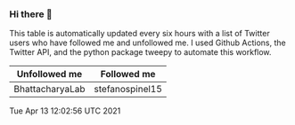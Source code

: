 ### Hi there 👋

This table is automatically updated every six hours with a list of Twitter users who have followed me and unfollowed me. I used Github Actions, the Twitter API, and the python package tweepy to automate this workflow.

| Unfollowed me |  Followed me |
| --- | --- |
|BhattacharyaLab|stefanospinel15|
Tue Apr 13 12:02:56 UTC 2021

